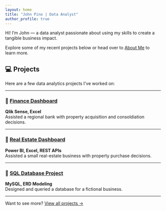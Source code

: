 ```yaml
---
layout: home
title: "John Pino | Data Analyst"
author_profile: true
---
```


Hi! I’m John — a data analyst passionate about using my skills to create a tangible business impact.

Explore some of my recent projects below or head over to [About Me](/about/) to learn more.


## 💻 Projects

Here are a few data analytics projects I've worked on:

---

### 🔹 [Finance Dashboard](/projects/finance_dashboard/)
**Qlik Sense, Excel**  
Assisted a regional bank with property acquisition and consoldiation decisions.

---

### 🔹 [Real Estate Dashboard](/projects/real_estate_dashboard/)
**Power BI, Excel, REST APIs**  
Assisted a small real-estate business with property purchase decisions.

---

### 🔹 [SQL Database Project](/projects/sql_db/)
**MySQL, ERD Modeling**  
Designed and queried a database for a fictional business.

---

Want to see more? [View all projects →](/projects/)